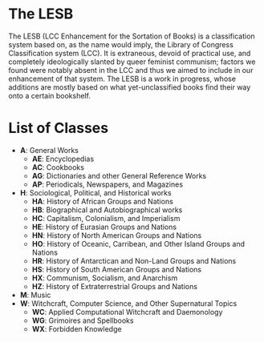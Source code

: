 # The LESB
The LESB (LCC Enhancement for the Sortation of Books) is 
a classification system based on, as the name would imply, the Library of Congress 
Classification system (LCC). It is extraneous, devoid of practical use, and completely 
ideologically slanted by queer feminist communism; factors we found were notably absent 
in the LCC and thus we aimed to include in our enhancement of that system. The LESB is 
a work in progress, whose additions are mostly based on what yet-unclassified books 
find their way onto a certain bookshelf.

# List of Classes

- **A**: General Works
  - **AE**: Encyclopedias
  - **AC**: Cookbooks
  - **AG**: Dictionaries and other General Reference Works
  - **AP**: Periodicals, Newspapers, and Magazines
- **H**: Sociological, Political, and Historical works
  - **HA**: History of African Groups and Nations
  - **HB**: Biographical and Autobiographical works
  - **HC**: Capitalism, Colonialism, and Imperialism
  - **HE**: History of Eurasian Groups and Nations
  - **HN**: History of North American Groups and Nations
  - **HO**: History of Oceanic, Carribean, and Other Island Groups and Nations
  - **HR**: History of Antarctican and Non-Land Groups and Nations
  - **HS**: History of South American Groups and Nations
  - **HX**: Communism, Socialism, and Anarchism
  - **HZ**: History of Extraterrestrial Groups and Nations
- **M**: Music
- **W**: Witchcraft, Computer Science, and Other Supernatural Topics
  - **WC**: Applied Computational Witchcraft and Daemonology
  - **WG**: Grimoires and Spellbooks
  - **WX**: Forbidden Knowledge
